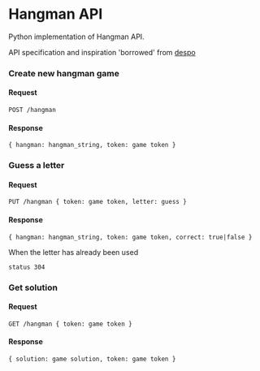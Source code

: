# Hangman API

Python implementation of Hangman API.

API specification and inspiration 'borrowed' from [despo](https://github.com/despo/hangman/)


### Create new hangman game

#### Request

```
POST /hangman
```

#### Response

```
{ hangman: hangman_string, token: game token }
```

### Guess a letter

#### Request

```
PUT /hangman { token: game token, letter: guess }
```

#### Response

```
{ hangman: hangman_string, token: game token, correct: true|false }
```

When the letter has already been used

```
status 304
```

### Get solution

#### Request

```
GET /hangman { token: game token }
```
#### Response
```
{ solution: game solution, token: game token }
```

